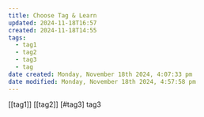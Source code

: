 ```yaml
---
title: Choose Tag & Learn
updated: 2024-11-18T16:57
created: 2024-11-18T14:55
tags:
  - tag1
  - tag2
  - tag3
  - tag
date created: Monday, November 18th 2024, 4:07:33 pm
date modified: Monday, November 18th 2024, 4:57:58 pm
---
```

[[tag1]]
[[tag2]]
[#tag3]
tag3 